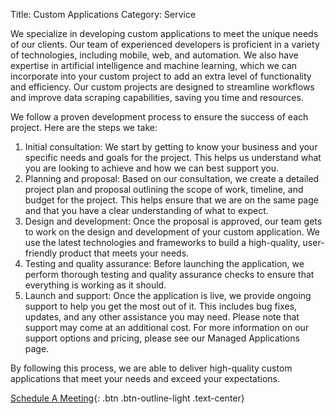 Title: Custom Applications
Category: Service

We specialize in developing custom applications to meet the unique needs of our clients. Our team of experienced developers is proficient in a variety of technologies, including mobile, web, and automation. We also have expertise in artificial intelligence and machine learning, which we can incorporate into your custom project to add an extra level of functionality and efficiency. Our custom projects are designed to streamline workflows and improve data scraping capabilities, saving you time and resources.

We follow a proven development process to ensure the success of each project. Here are the steps we take:

1. Initial consultation: We start by getting to know your business and your specific needs and goals for the project. This helps us understand what you are looking to achieve and how we can best support you.
2. Planning and proposal: Based on our consultation, we create a detailed project plan and proposal outlining the scope of work, timeline, and budget for the project. This helps ensure that we are on the same page and that you have a clear understanding of what to expect.
3. Design and development: Once the proposal is approved, our team gets to work on the design and development of your custom application. We use the latest technologies and frameworks to build a high-quality, user-friendly product that meets your needs.
4. Testing and quality assurance: Before launching the application, we perform thorough testing and quality assurance checks to ensure that everything is working as it should.
5. Launch and support: Once the application is live, we provide ongoing support to help you get the most out of it. This includes bug fixes, updates, and any other assistance you may need. Please note that support may come at an additional cost. For more information on our support options and pricing, please see our Managed Applications page.

By following this process, we are able to deliver high-quality custom applications that meet your needs and exceed your expectations.

[Schedule A Meeting](https://calendly.com/remutate){: .btn .btn-outline-light .text-center}